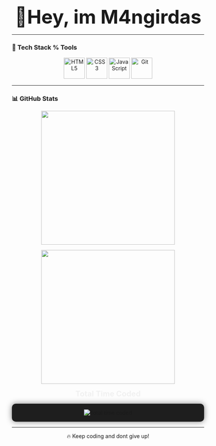 <!-- GitHub Profile README -->

<h3 align="center"><strong><span style="font-size: 50px;">🚀Hey, im M4ngirdas</span></strong></h3>

---

### 🚀 Tech Stack % Tools  
<p align="center">
  <img src="https://img.icons8.com/color/48/000000/html-5.png" alt="HTML5" width="55" />
  <img src="https://img.icons8.com/color/48/000000/css3.png" alt="CSS3" width="55" />
  <img src="https://img.icons8.com/color/48/000000/javascript.png" alt="JavaScript" width="55" />
  <img src="https://img.icons8.com/ios-filled/50/F05033/git.png" alt="Git" width="55" />
</p>

---

### 📊 GitHub Stats  
<p align="center">
  <img src="https://github-readme-streak-stats.herokuapp.com/?user=M4ngirdas&theme=dark&hide_border=false" width="350"/>
</p>
<p align="center">
  <img src="https://github-readme-stats.vercel.app/api/top-langs/?username=M4ngirdas&layout=compact&theme=dark&hide_border=false" width="350"/>
</p>
<p align="center">
  <span style="font-size: 20px; font-weight: bold; color: #f1f1f1;">Total Time Coded</span>
</p>
<p align="center" style="background-color: #1e1e1e; border-radius: 10px; padding: 15px; box-shadow: 0 0 15px rgba(0, 0, 0, 0.5);">
  <img src="https://wakatime.com/badge/user/227c609a-e3b1-47b1-8e8f-7e368c0b34e6.svg" alt="Total time coded" />
</p>








---

<p align="center">🔥 Keep coding and dont give up!</p>
